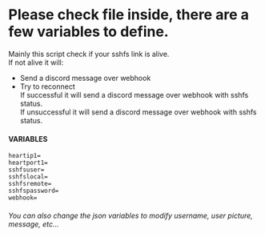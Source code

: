 
# Please check file inside, there are a few variables to define.  

Mainly this script check if your sshfs link is alive.  
If not alive it will:  
- Send a discord message over webhook  
- Try to reconnect  
  If successful it will send a discord message over webhook with sshfs status.  
  If unsuccessful it will send a discord message over webhook with sshfs status.  
  
#### VARIABLES  
```
heartip1=  
heartport1=  
sshfsuser=  
sshfslocal=  
sshfsremote=  
sshfspassword=  
webhook=  
```
###### You can also change the json variables to modify username, user picture, message, etc...
